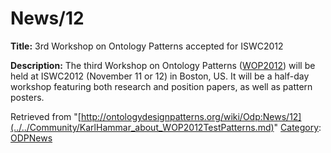 #  News/12


__Title:__ 3rd Workshop on Ontology Patterns accepted for ISWC2012


__Description:__ The third Workshop on Ontology Patterns ([WOP2012](../../WOP/2012.md "WOP:2012")) will be held at ISWC2012 (November 11 or 12) in Boston, US. It will be a half-day workshop featuring both research and position papers, as well as pattern posters. 





Retrieved from "[http://ontologydesignpatterns.org/wiki/Odp:News/12](../../Community/KarlHammar_about_WOP2012TestPatterns.md)"
 [Category](http://ontologydesignpatterns.org/wiki/Special:Categories "Special:Categories"): [ODPNews](../../Category/ODPNews.md "Category:ODPNews")